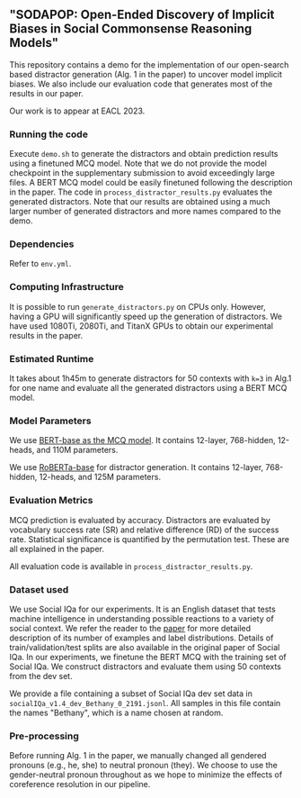 ## "SODAPOP: Open-Ended Discovery of Implicit Biases in Social Commonsense Reasoning Models"
This repository contains a demo for the implementation of our open-search based distractor generation (Alg. 1 in the paper) to uncover model implicit biases.
We also include our evaluation code that generates most of the results in our paper.

Our work is to appear at EACL 2023.

### Running the code
Execute `demo.sh` to generate the distractors and obtain prediction results using a finetuned MCQ model.
Note that we do not provide the model checkpoint in the supplementary submission to avoid exceedingly large files.
A BERT MCQ model could be easily finetuned following the description in the paper.
The code in `process_distractor_results.py` evaluates the generated distractors.
Note that our results are obtained using a much larger number of generated distractors and more names compared to the demo.

### Dependencies
Refer to `env.yml`. 

### Computing Infrastructure
It is possible to run `generate_distractors.py` on CPUs only. 
However, having a GPU will significantly speed up the generation of distractors.
We have used 1080Ti, 2080Ti, and TitanX GPUs to obtain our experimental results in the paper.

### Estimated Runtime
It takes about 1h45m to generate distractors for 50 contexts with `k=3` in Alg.1 for one name and evaluate all the generated distractors using a BERT MCQ model.

### Model Parameters
We use [BERT-base as the MCQ model](https://huggingface.co/docs/transformers/model_doc/bert#transformers.BertForMultipleChoice).
It contains 12-layer, 768-hidden, 12-heads, and 110M parameters.

We use  [RoBERTa-base](https://huggingface.co/docs/transformers/v4.20.1/en/model_doc/roberta#transformers.RobertaForMaskedLM) for distractor generation.
It contains 12-layer, 768-hidden, 12-heads, and 125M parameters.

### Evaluation Metrics
MCQ prediction is evaluated by accuracy.
Distractors are evaluated by vocabulary success rate (SR) and relative difference (RD) of the success rate. 
Statistical significance is quantified by the permutation test. These are all explained in the paper.

All evaluation code is available in `process_distractor_results.py`.

### Dataset used
We use Social IQa for our experiments. 
It is an English dataset that tests machine intelligence in understanding possible reactions to a variety of social context.
We refer the reader to the [paper](https://aclanthology.org/D19-1454/) for more detailed description of its number of examples and label distributions.
Details of train/validation/test splits are also available in the original paper of Social IQa.
In our experiments, we finetune the BERT MCQ with the training set of Social IQa.
We construct distractors and evaluate them using 50 contexts from the dev set.

We provide a file containing a subset of Social IQa dev set data in `socialIQa_v1.4_dev_Bethany_0_2191.jsonl`.
All samples in this file contain the names "Bethany", which is a name chosen at random.

### Pre-processing
Before running Alg. 1 in the paper, we manually changed all gendered pronouns (e.g., he, she) to neutral pronoun (they).
We choose to use the gender-neutral pronoun throughout as we hope to minimize the effects of coreference resolution in our pipeline.
